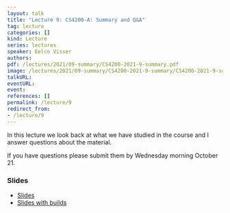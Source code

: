```yaml
---
layout: talk
title: "Lecture 9: CS4200-A: Summary and Q&A"
tag: lecture
categories: []
kind: Lecture
series: lectures
speaker: Eelco Visser
authors:
pdf: /lectures/2021/09-summary/CS4200-2021-9-summary.pdf
image: /lectures/2021/09-summary/CS4200-2021-9-summary/CS4200-2021-9-summary.001.png
talkURL:
eventURL:
event:
references: []
permalink: /lecture/9
redirect_from:
- /lecture/9
---
```


In this lecture we look back at what we have studied in the course and I answer questions about the material.

If you have questions please submit them by Wednesday morning October 21.

### Slides

- [Slides](/2021/lectures/2021/09-summary/CS4200-2021-9-summary.pdf)
- [Slides with builds](/2021/lectures/2021/09-summary/CS4200-2021-9-summary-builds.pdf)
